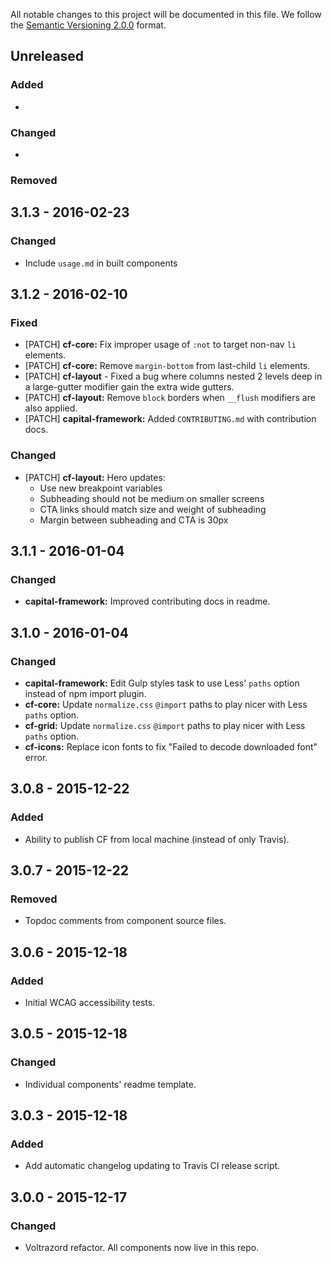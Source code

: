 All notable changes to this project will be documented in this file.
We follow the [Semantic Versioning 2.0.0](http://semver.org/) format.

## Unreleased

### Added
-

### Changed
-

### Removed

## 3.1.3 - 2016-02-23

### Changed

- Include `usage.md` in built components

## 3.1.2 - 2016-02-10

### Fixed
- [PATCH] **cf-core:** Fix improper usage of `:not` to target non-nav `li` elements.
- [PATCH] **cf-core:** Remove `margin-bottom` from last-child `li` elements.
- [PATCH] **cf-layout** - Fixed a bug where columns nested 2 levels deep in a
  large-gutter modifier gain the extra wide gutters.
- [PATCH] **cf-layout:** Remove `block` borders when `__flush` modifiers are also applied.
- [PATCH] **capital-framework:** Added `CONTRIBUTING.md` with contribution docs.

### Changed
- [PATCH] **cf-layout:** Hero updates:
  - Use new breakpoint variables
  - Subheading should not be medium on smaller screens
  - CTA links should match size and weight of subheading
  - Margin between subheading and CTA is 30px


## 3.1.1 - 2016-01-04

### Changed
- **capital-framework:** Improved contributing docs in readme.


## 3.1.0 - 2016-01-04

### Changed
- **capital-framework:** Edit Gulp styles task to use Less' `paths` option instead of npm import plugin.
- **cf-core:** Update `normalize.css` `@import` paths to play nicer with Less `paths` option.
- **cf-grid:** Update `normalize.css` `@import` paths to play nicer with Less `paths` option.
- **cf-icons:** Replace icon fonts to fix "Failed to decode downloaded font" error.


## 3.0.8 - 2015-12-22

### Added
- Ability to publish CF from local machine (instead of only Travis).


## 3.0.7 - 2015-12-22

### Removed
- Topdoc comments from component source files.


## 3.0.6 - 2015-12-18

### Added
- Initial WCAG accessibility tests.


## 3.0.5 - 2015-12-18

### Changed
- Individual components' readme template.


## 3.0.3 - 2015-12-18

### Added
- Add automatic changelog updating to Travis CI release script.


## 3.0.0 - 2015-12-17

### Changed
- Voltrazord refactor. All components now live in this repo.
